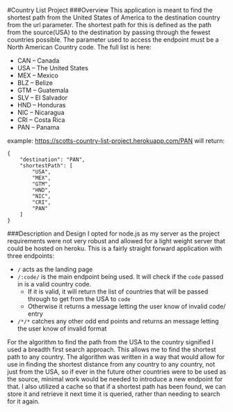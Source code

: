#Country List Project
###Overview
This application is meant to find the shortest path from the United States of America to the destination country from the url parameter. The shortest path for this is defined as the path from the source(USA) to the destination by passing through the fewest countries possible. The parameter used to access the endpoint must be a North American Country code. The full list is here:
- CAN – Canada
- USA – The United States
- MEX – Mexico
- BLZ – Belize
- GTM – Guatemala
- SLV – El Salvador
- HND – Honduras
- NIC – Nicaragua
- CRI – Costa Rica
- PAN – Panama

example: https://scotts-country-list-project.herokuapp.com/PAN will return:
```
{
    "destination": "PAN",
    "shortestPath": [
        "USA",
        "MEX",
        "GTM",
        "HND",
        "NIC",
        "CRI",
        "PAN"
    ]
}
```

###Description and Design
I opted for node.js as my server as the project requirements were not very robust and allowed for a light weight server that could be hosted on heroku. This is a fairly straight forward application with three endpoints:
- `/` acts as the landing page
- `/:code/` is the main endpoint being used. It will check if the `code` passed in is a valid country code.
  - If it is valid, it will return the list of countries that will be passed through to get from the USA to `code`
  - Otherwise it returns a message letting the user know of invalid code/ entry
- `/*/*` catches any other odd end points and returns an message letting the user know of invalid format

For the algorithm to find the path from the USA to the country signified I used a breadth first search approach. This allows me to find the shortest path to any country. The algorithm was written in a way that would allow for use in finding the shortest distance from any country to any country, not just from the USA, so if ever in the future other countries were to be used as the source, minimal work would be needed to introduce a new endpoint for that. I also utilized a cache so that if a shortest path has been found, we can store it and retrieve it next time it is queried, rather than needing to search for it again.
